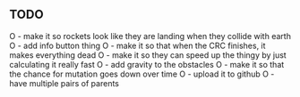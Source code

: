 ## TODO
O - make it so rockets look like they are landing when they collide with earth
O - add info button thing
O - make it so that when the CRC finishes, it makes everything dead
O - make it so they can speed up the thingy by just calculating it really fast
O - add gravity to the obstacles
O - make it so that the chance for mutation goes down over time
O - upload it to github
O - have multiple pairs of parents
